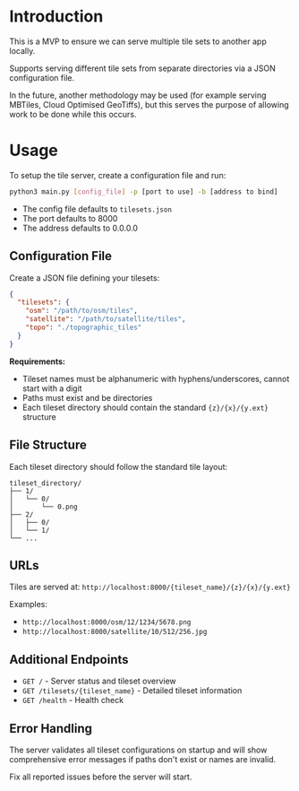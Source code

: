 # Introduction
This is a MVP to ensure we can serve multiple tile sets to another app locally.

Supports serving different tile sets from separate directories via a JSON configuration file.

In the future, another methodology may be used (for example serving MBTiles, Cloud Optimised GeoTiffs), but this serves the purpose of allowing work to be done while this occurs.

# Usage

To setup the tile server, create a configuration file and run:

```bash
python3 main.py [config_file] -p [port to use] -b [address to bind]
```

- The config file defaults to `tilesets.json`
- The port defaults to 8000
- The address defaults to 0.0.0.0

## Configuration File

Create a JSON file defining your tilesets:
```json
{
  "tilesets": {
    "osm": "/path/to/osm/tiles",
    "satellite": "/path/to/satellite/tiles",
    "topo": "./topographic_tiles"
  }
}
```

**Requirements:**

- Tileset names must be alphanumeric with hyphens/underscores, cannot start with a digit
- Paths must exist and be directories
- Each tileset directory should contain the standard `{z}/{x}/{y.ext}` structure

## File Structure

Each tileset directory should follow the standard tile layout:

```
tileset_directory/
├── 1/
│   └── 0/
│       └── 0.png
├── 2/
│   ├── 0/
│   └── 1/
└── ...
```

## URLs

Tiles are served at: `http://localhost:8000/{tileset_name}/{z}/{x}/{y.ext}`

Examples:
- `http://localhost:8000/osm/12/1234/5678.png`
- `http://localhost:8000/satellite/10/512/256.jpg`

## Additional Endpoints

- `GET /` - Server status and tileset overview
- `GET /tilesets/{tileset_name}` - Detailed tileset information
- `GET /health` - Health check

## Error Handling

The server validates all tileset configurations on startup and will show comprehensive error messages if paths don't exist or names are invalid.

Fix all reported issues before the server will start.
